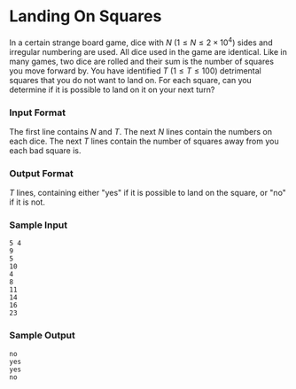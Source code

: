 # Landing On Squares

In a certain strange board game, dice with $N$ ($1 \le N \le 2 \times 10^4$) sides and irregular numbering are used. All dice used in the game are identical. Like in many games, two dice are rolled 
and their sum is the number of squares you move forward by. You have identified $T$ ($1 \le T \le 100$) detrimental squares that you do not want to land on. For each square, can you determine if 
it is possible to land on it on your next turn? 

### Input Format

The first line contains $N$ and $T$.
The next $N$ lines contain the numbers on each dice.
The next $T$ lines contain the number of squares away from you each bad square is.

### Output Format

$T$ lines, containing either "yes" if it is possible to land on the square, or "no" if it is not.

### Sample Input
```
5 4
9
5
10
4
8
11
14
16
23
```
### Sample Output
```
no
yes
yes
no
```


